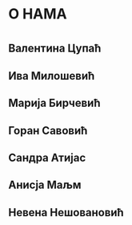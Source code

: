 ﻿# О НАМА <h1>


## Валентина Цупаћ <h2> 

## Ива Милошевић <h2> 

## Mарија Бирчевић <h2>

## Горан Савовић <h2>

## Сандра Атијас <h2>

## Aнисја Маљм <h2>

## Невена Нешовановић <h2>

 
